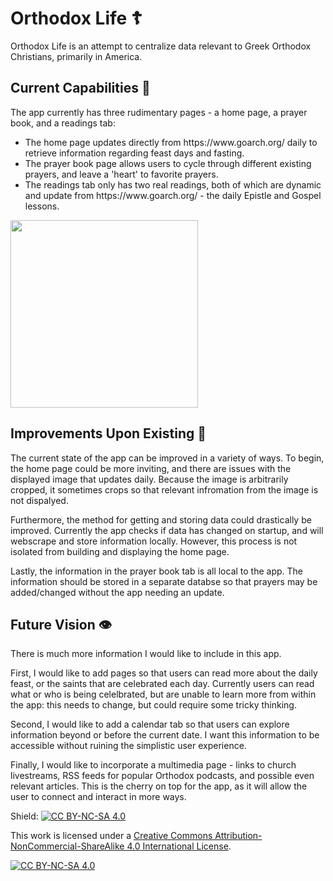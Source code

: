 # Orthodox Life ☦️

Orthodox Life is an attempt to centralize data relevant to Greek Orthodox Christians, primarily in America. 

## Current Capabilities 📱
The app currently has three rudimentary pages - a home page, a prayer book, and a readings tab:
<ul>
<li>The home page updates directly from https://www.goarch.org/ daily to retrieve information regarding feast days and fasting.</li>

<li>The prayer book page allows users to cycle through different existing prayers, and leave a 'heart' to favorite prayers.</li>

<li>The readings tab only has two real readings, both of which are dynamic and update from https://www.goarch.org/ - the daily Epistle and Gospel lessons.</li>
</ul>

<img src="orthodox-life-demo.gif" width="300"/>

## Improvements Upon Existing 🔧
The current state of the app can be improved in a variety of ways. To begin, the home page could be more inviting, and there are issues with the displayed image that updates daily. Because the image is arbitrarily cropped, it sometimes crops so that relevant infromation from the image is not dispalyed. 

Furthermore, the method for getting and storing data could drastically be improved. Currently the app checks if data has changed on startup, and will webscrape and store information locally. However, this process is not isolated from building and displaying the home page.

Lastly, the information in the prayer book tab is all local to the app. The information should be stored in a separate databse so that prayers may be added/changed without the app needing an update.

## Future Vision 👁️
There is much more information I would like to include in this app. 

First, I would like to add pages so that users can read more about the daily feast, or the saints that are celebrated each day. Currently users can read what or who is being celelbrated, but are unable to learn more from within the app: this needs to change, but could require some tricky thinking.

Second, I would like to add a calendar tab so that users can explore information beyond or before the current date. I want this information to be accessible without ruining the simplistic user experience.

Finally, I would like to incorporate a multimedia page - links to church livestreams, RSS feeds for popular Orthodox podcasts, and possible even relevant articles. This is the cherry on top for the app, as it will allow the user to connect and interact in more ways.

Shield: [![CC BY-NC-SA 4.0][cc-by-nc-sa-shield]][cc-by-nc-sa]

This work is licensed under a
[Creative Commons Attribution-NonCommercial-ShareAlike 4.0 International License][cc-by-nc-sa].

[![CC BY-NC-SA 4.0][cc-by-nc-sa-image]][cc-by-nc-sa]

[cc-by-nc-sa]: http://creativecommons.org/licenses/by-nc-sa/4.0/
[cc-by-nc-sa-image]: https://licensebuttons.net/l/by-nc-sa/4.0/88x31.png
[cc-by-nc-sa-shield]: https://img.shields.io/badge/License-CC%20BY--NC--SA%204.0-lightgrey.svg



